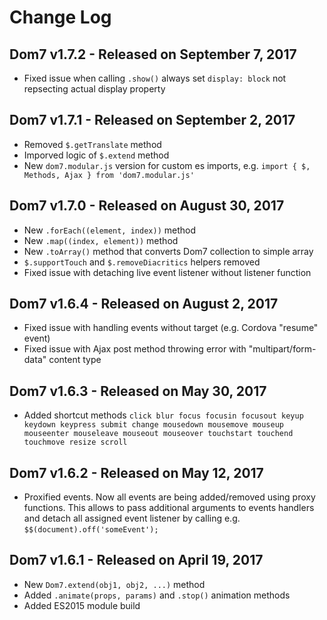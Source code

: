 # Change Log

## Dom7 v1.7.2 - Released on September 7, 2017
  * Fixed issue when calling `.show()` always set `display: block` not repsecting actual display property

## Dom7 v1.7.1 - Released on September 2, 2017
  * Removed `$.getTranslate` method
  * Imporved logic of `$.extend` method
  * New `dom7.modular.js` version for custom es imports, e.g. `import { $, Methods, Ajax } from 'dom7.modular.js'`

## Dom7 v1.7.0 - Released on August 30, 2017
  * New `.forEach((element, index))` method
  * New `.map((index, element))` method
  * New `.toArray()` method that converts Dom7 collection to simple array
  * `$.supportTouch` and `$.removeDiacritics` helpers removed
  * Fixed issue with detaching live event listener without listener function

## Dom7 v1.6.4 - Released on August 2, 2017
  * Fixed issue with handling events without target (e.g. Cordova "resume" event)
  * Fixed issue with Ajax post method throwing error with "multipart/form-data" content type

## Dom7 v1.6.3 - Released on May 30, 2017
  * Added shortcut methods `click blur focus focusin focusout keyup keydown keypress submit change mousedown mousemove mouseup mouseenter mouseleave mouseout mouseover touchstart touchend touchmove resize scroll`

## Dom7 v1.6.2 - Released on May 12, 2017
  * Proxified events. Now all events are being added/removed using proxy functions. This allows to pass additional arguments to events handlers and detach all assigned event listener by calling e.g. `$$(document).off('someEvent');`

## Dom7 v1.6.1 - Released on April 19, 2017
  * New `Dom7.extend(obj1, obj2, ...)` method
  * Added `.animate(props, params)` and `.stop()` animation methods
  * Added ES2015 module build
